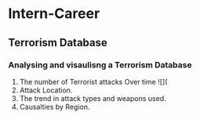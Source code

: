 # Intern-Career
## Terrorism Database
### Analysing and visaulisng a Terrorism Database
1. The number of Terrorist attacks Over time
   ![](
3. Attack Location.
4. The trend in attack types and weapons used.
5. Causalties by Region. 
